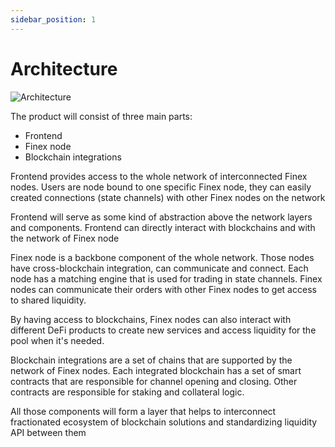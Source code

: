 ```yaml
---
sidebar_position: 1
---
```


# Architecture

![Architecture](/img/components/architecture.png)

The product will consist of three main parts:
- Frontend
- Finex node
- Blockchain integrations

Frontend provides access to the whole network of interconnected Finex nodes. Users are node bound to one specific Finex node, they can easily created connections (state channels) with other Finex nodes on the network

Frontend will serve as some kind of abstraction above the network layers and components. Frontend can directly interact with blockchains and with the network of Finex node

Finex node is a backbone component of the whole network. Those nodes have cross-blockchain integration, can communicate and connect. Each node has a matching engine that is used for trading in state channels. Finex nodes can communicate their orders with other Finex nodes to get access to shared liquidity.

By having access to blockchains, Finex nodes can also interact with different DeFi products to create new services and access liquidity for the pool when it's needed.

Blockchain integrations are a set of chains that are supported by the network of Finex nodes. Each integrated blockchain has a set of smart contracts that are responsible for channel opening and closing. Other contracts are responsible for staking and collateral logic. 

All those components will form a layer that helps to interconnect fractionated ecosystem of blockchain solutions and standardizing liquidity API between them


